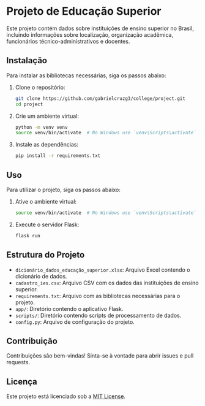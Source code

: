 # Projeto de Educação Superior

Este projeto contém dados sobre instituições de ensino superior no Brasil, incluindo informações sobre localização, organização acadêmica, funcionários técnico-administrativos e docentes.

## Instalação

Para instalar as bibliotecas necessárias, siga os passos abaixo:

1. Clone o repositório:
    ```bash
    git clone https://github.com/gabrielcruzg3/college/project.git
    cd project
    ```

2. Crie um ambiente virtual:
    ```bash
    python -m venv venv
    source venv/bin/activate  # No Windows use `venv\Scripts\activate`
    ```

3. Instale as dependências:
    ```bash
    pip install -r requirements.txt
    ```

## Uso

Para utilizar o projeto, siga os passos abaixo:

1. Ative o ambiente virtual:
    ```bash
    source venv/bin/activate  # No Windows use `venv\Scripts\activate`
    ```

2. Execute o servidor Flask:
    ```bash
    flask run
    ```

## Estrutura do Projeto

- `dicionário_dados_educação_superior.xlsx`: Arquivo Excel contendo o dicionário de dados.
- `cadastro_ies.csv`: Arquivo CSV com os dados das instituições de ensino superior.
- `requirements.txt`: Arquivo com as bibliotecas necessárias para o projeto.
- `app/`: Diretório contendo o aplicativo Flask.
- `scripts/`: Diretório contendo scripts de processamento de dados.
- `config.py`: Arquivo de configuração do projeto.

## Contribuição

Contribuições são bem-vindas! Sinta-se à vontade para abrir issues e pull requests.

## Licença

Este projeto está licenciado sob a [MIT License](LICENSE).